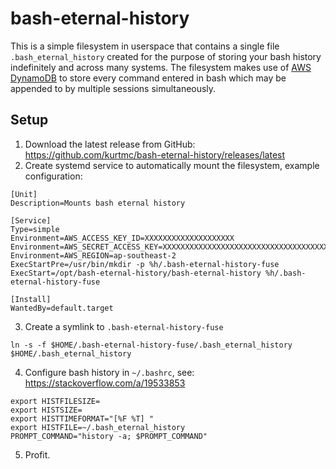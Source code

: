 # bash-eternal-history

This is a simple filesystem in userspace that contains a single file
`.bash_eternal_history` created for the purpose of storing your bash history
indefinitely and across many systems. The filesystem makes use of [AWS
DynamoDB](https://aws.amazon.com/dynamodb) to store every command entered in
bash which may be appended to by multiple sessions simultaneously.

## Setup

1. Download the latest release from GitHub: https://github.com/kurtmc/bash-eternal-history/releases/latest
2. Create systemd service to automatically mount the filesystem, example configuration:
```
[Unit]
Description=Mounts bash eternal history

[Service]
Type=simple
Environment=AWS_ACCESS_KEY_ID=XXXXXXXXXXXXXXXXXXXX
Environment=AWS_SECRET_ACCESS_KEY=XXXXXXXXXXXXXXXXXXXXXXXXXXXXXXXXXXXXXXXX
Environment=AWS_REGION=ap-southeast-2
ExecStartPre=/usr/bin/mkdir -p %h/.bash-eternal-history-fuse
ExecStart=/opt/bash-eternal-history/bash-eternal-history %h/.bash-eternal-history-fuse

[Install]
WantedBy=default.target
```
3. Create a symlink to `.bash-eternal-history-fuse`
```
ln -s -f $HOME/.bash-eternal-history-fuse/.bash_eternal_history $HOME/.bash_eternal_history
```
4. Configure bash history in `~/.bashrc`, see: https://stackoverflow.com/a/19533853
```
export HISTFILESIZE=
export HISTSIZE=
export HISTTIMEFORMAT="[%F %T] "
export HISTFILE=~/.bash_eternal_history
PROMPT_COMMAND="history -a; $PROMPT_COMMAND"
```

5. Profit.
